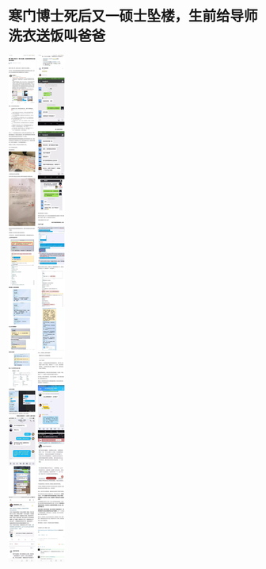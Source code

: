 # 寒门博士死后又一硕士坠楼，生前给导师洗衣送饭叫爸爸

![寒门博士死后又一硕士坠楼，生前给导师洗衣送饭叫爸爸-来源豆瓣1](img/报道-豆瓣1-1.jpg)
![寒门博士死后又一硕士坠楼，生前给导师洗衣送饭叫爸爸-来源豆瓣2](img/报道-豆瓣1-2.jpg)
